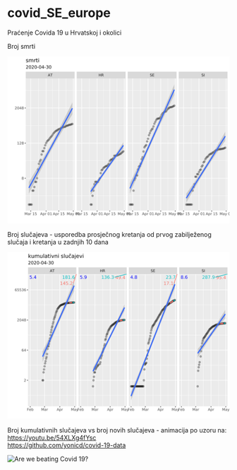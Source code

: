 # covid_SE_europe

Praćenje Covida 19 u Hrvatskoj i okolici

Broj smrti

![No of deaths](figs_out/deaths.svg)

Broj slučajeva - usporedba prosječnog kretanja od prvog zabilježenog slučaja i kretanja u zadnjih 10 dana

![Dynamics: average vd last 10 days](figs_out/dynamics.svg)

Broj kumulativnih slučajeva vs broj novih slučajeva - animacija po uzoru na:  
https://youtu.be/54XLXg4fYsc  
https://github.com/yonicd/covid-19-data

![Are we beating Covid 19?](figs_out/anim.gif)





